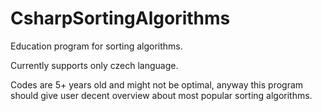 # CsharpSortingAlgorithms

Education program for sorting algorithms.

Currently supports only czech language.

Codes are 5+ years old and might not be optimal, anyway this program should give user decent overview about most popular sorting algorithms.
